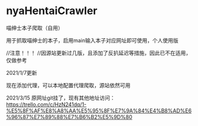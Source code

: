 # nyaHentaiCrawler
喵绅士本子爬取（自用）

用于抓取喵绅士的本子，启用main输入本子对应网址即可使用，个人使用版

//注意！！！
//因源站更新过几版，且添加了反扒延迟等措施，因此已不在适用，仅做参考

2021/1/7更新

现在添加代理，可以本地配置代理爬取，源站依然可用

2021/3/15
原网址git挂了，现有其他地址访问：
https://trello.com/c/HzN241dq/1-%E5%8F%AF%E8%A8%AA%E5%95%8F%E7%9A%84%E4%B8%AD%E6%96%87%E7%89%88%E7%B6%B2%E5%9D%80
